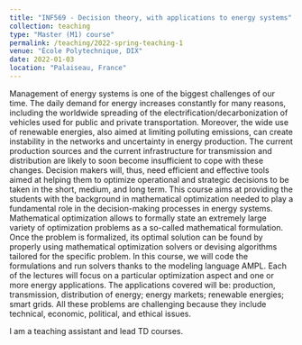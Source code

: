 ```yaml
---
title: "INF569 - Decision theory, with applications to energy systems"
collection: teaching
type: "Master (M1) course"
permalink: /teaching/2022-spring-teaching-1
venue: "École Polytechnique, DIX"
date: 2022-01-03
location: "Palaiseau, France"
---
```


Management of energy systems is one of the biggest challenges of our time. The daily demand for energy increases constantly for many reasons, including the worldwide spreading of the electrification/decarbonization of vehicles used for public and private transportation. Moreover, the wide use of renewable energies, also aimed at limiting polluting emissions, can create instability in the networks and uncertainty in energy production. The current production sources and the current infrastructure for transmission and distribution are likely to soon become insufficient to cope with these changes. Decision makers will, thus, need efficient and effective tools aimed at helping them to optimize operational and strategic decisions to be taken in the short, medium, and long term. This course aims at providing the students with the background in mathematical optimization needed to play a fundamental role in the decision-making processes in energy systems. Mathematical optimization allows to formally state an extremely large variety of optimization problems as a so-called mathematical formulation. Once the problem is formalized, its optimal solution can be found by properly using mathematical optimization solvers or devising algorithms tailored for the specific problem. In this course, we will code the formulations and run solvers thanks to the modeling language AMPL. Each of the lectures will focus on a particular optimization aspect and one or more energy applications. The applications covered will be: production, transmission, distribution of energy; energy markets; renewable energies; smart grids. All these problems are challenging because they include technical, economic, political, and ethical issues.

I am a teaching assistant and lead TD courses.
